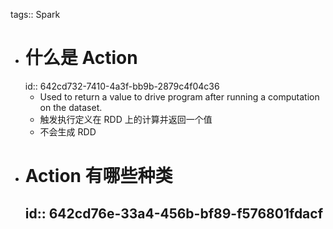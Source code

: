 tags:: Spark

- # 什么是 Action
  id:: 642cd732-7410-4a3f-bb9b-2879c4f04c36
	- Used to return a value to drive program after running a computation on the dataset.
	- 触发执行定义在 RDD 上的计算并返回一个值
	- 不会生成 RDD
- # Action 有哪些种类
  id:: 642cd76e-33a4-456b-bf89-f576801fdacf
	-